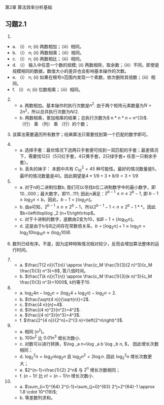 第2章 算法效率分析基础

## 习题2.1
1. 
- a. （i） n; (ii) 两数相加；（iii）相同。
- b. （i） n; (ii) 两数相乘；（iii）相同。
- c. （i） n; (ii) 两数相比；（iii）相同。
- d. （i） 输入中任意一个数的规模; (ii) 两数相除，取余数；（iii）不同，即使是规模相同的数据，数值大小的差异也会影响基本操作的次数。
- e. （i） n; (ii) 如果在根号n范围内发现一个素数，依次删除其倍数；（iii）相同。
- f. （i） n; (ii) 位数相乘；（iii）相同。


2. 
   - a. 两数相加。基本操作的执行次数是$n^{2}$. 由于两个矩阵元素数量为$N=2n^{2}$，所以总共执行次数为$N/2$.
   - b. 两数相乘，累加相乘的结果；总执行次数为$ n * n * n = n^{3}$. （行） 乘 （列） 乘 （行）的个数；

3. 该算法需要遍历所有数字；经典算法只需要找到第一个匹配的数字即可。
   
4. 
   - a. 选择手套：最优情况下选两只手套便可找到一双匹配的手套；最差情况下，需要找12只（5只红手套，4只黄手套，2只绿手套+ 任意一只剩余手套）。
   - b. 丢失的袜子： 本题中共有 $C_{10}^{2}=45$ 种可能性。最好的情况数量是5，最坏的情况数量是40。因此期望是$4 * 1/9 + 3 * 8/9 = 3 + 1/9$

5. 
   - a. 对于n的二进制位数b, 我们可以寻找b位二进制数字中的最小数字，即10...000；最大数字，即11...111; 
   因此n满足：$2^{b-1}\leq n \leq 2^{b}-1$, 即 $b-1\leq log_{2}{n} < b$。因此，$b-1=\left\lfloor\log _2 n\right\rfloor$。
   - b. 由a可知，$2^{b-1}\leq n \leq 2^{b}-1$，所以$2^{b-1} -1 < n \leq 2^{b}-1**$。因此 $b=\left\ltop\log _2 (n+1)\right\rtop$。
   - c. 对于十进制的数字，底数由2变为10，如$B-1=\left\lfloor\log _10 n\right\rfloor$。
   - d. 这是由于b与B之间存在常数倍关系，$b=\left\lfloor\log _2 n\right\rfloor+1 \approx \log _2 n=\log _2 10 \log _{10} n \approx\left(\log _2 10\right) B$.

6. 数列已经有序。不是，因为这种特殊情况相对较少，反而会增加算法整体的运行时间。

7. 
   - a. $\frac{T(2 n)}{T(n)} \approx \frac{c_M \frac{1}{3}(2 n)^3}{c_M \frac{1}{3} n^3}=8$, 答八倍时间。
   - b. $\frac{T(k n)}{T(n)} \approx \frac{c_M \frac{1}{3}(k n)^3}{c_M \frac{1}{3} n^3}=1000$, k约等于10.

8. 
   - a. $\log _2 4 n-\log _2 n=\left(\log _2 4+\log _2 n\right)-\log _2 n=2$.
   - b. $\frac{\sqrt{4 n}}{\sqrt{n}}=2$.
   - c. $\frac{4 n}{n}=4$.
   - d. $\frac{(4 n)^2}{n^2}=4^2$.
   - e. $\frac{(4 n)^3}{n^3}=4^3$.
   - f. $\frac{2^{4 n}}{2^n}=2^{3 n}=\left(2^n\right)^3$.

9. 
   -  a. 相同 ($n^{2}$)。
   -  b. $100 n^2$ 比 $0.01 n^3$ 增长次数小.
   -  c. 对数可以进行转换，$\log _a n=\log _a b \log _b n, $， 因此增长次数相同；
   -  d. $\log _2^2 n=\log _2 n \log _2 n$ 且 $\log _2 n^2=2 \log n$. 因此 $\log _2^2 n$ 增长次数更大；
   -  e. $2^{n-1}=\frac{1}{2} 2^n$  与 $2^n$ 增长次数相同；
   -  f. $(n-1) !$ 比 $n !=(n-1) ! n$ 增长次数小.

10. 
    - a. $\sum_{i=1}^{64} 2^{i-1}=\sum_{j=0}^{63} 2^j=2^{64}-1 \approx 1.8 \cdot 10^{19}$;
    - b. 等差数列求和。



